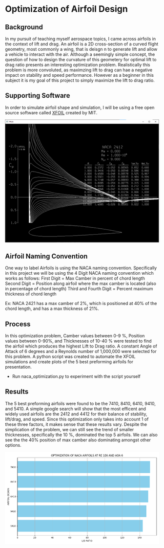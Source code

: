 # Optimization of Airfoil Design
## Background 
In my pursuit of teaching myself aerospace topics, I came across airfoils in the context of lift and drag. An airfoil is a 2D cross-section of a curved flight geometry, most commonly a wing, that is deisgn n to generate lift and allow a vehicle to interact with the air. Although a seemingly simple concept, the question of how to design the curvature of this geometery for optimal lift to drag ratio presents an interesting optimization problem. Realistically this problem is more convoluted, as maximzing lift to drag can hae a negative impact on stability and speed performance. However as a beginner in this subject it is my goal of this project to simply maximize the lift to drag ratio.


## Supporting Software
In order to simulate airfoil shape and simulation, I will be using a free open source software called [XFOIL](https://web.mit.edu/drela/Public/web/xfoil/) created by MIT. 

![alt text](xfoil_ex.png)

## Airfoil Naming Convention
One way to label Airfoils is using the NACA naming convention. Specifically in this project we will be using the 4 Digit NACA naming convention which works as follows:
First Digit = Max Camber in percent of chord length
Second Digit = Position along airfoil where the max camber is located (also in percentage of chord length)
Third and Fourth Digit = Percent maximum thickness of chord length

Ex: NACA 2421 has a max camber of 2%, which is positioned at 40% of the chord length, and has a max thickness of 21%.

## Process
In this optimization problem, Camber values between 0-9 %, Position values between 0-90%, and Thicknesses of 10-40 % were tested to find the airfoil which produces the highest Lift to Drag ratio. A constant Angle of Attack of 6 degrees and a Reynolds number of 1,000,000 were selected for this problem. A python script was created to automate the XFOIL simulations and create plots of the 5 best preforming airfoils for presentation.

- Run naca_optimization.py to experiment with the script yourself

## Results
The 5 best preforming airfoils were found to be the 7410, 8410, 6410, 9410, and 5410. A simple google search will show that the most efficent and widely used airfoils are the 2412 and 4412 for their balance of stability, lift/drag, and speed. Since this optimization only takes into account 1 of these three factors, it makes sense that these results vary. Despite the simplication of the problem, we can still see the trend of smaller thicknesses, specifically the 10 %, dominated the top 5 airfoils. We can also see the the 40% position of max camber also dominating amongst other options.

![Figure 1](Figure_1.png)
